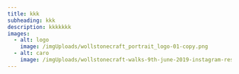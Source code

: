 ```yaml
---
title: kkk
subheading: kkk
description: kkkkkkk
images:
  - alt: logo
    image: /imgUploads/wollstonecraft_portrait_logo-01-copy.png
  - alt: caro
    image: /imgUploads/wollstonecraft-walks-9th-june-2019-instagram-res-24.jpg
---
```


